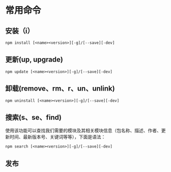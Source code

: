 # 常用命令

## 安装（i）

```shell
npm install [<name><version>][-g]/[--save][-dev]
```

## 更新(up, upgrade)

```shell
npm update [<name><version>][-g]/[--save][-dev]
```

## 卸载(remove、rm、r、un、unlink)

```shell
npm uninstall [<name><version>][-g]/[--save][-dev]
```

## 搜索(s、se、find)

使用该功能可以查找我们需要的模块及其相关模块信息（包名称、描述、作者、更新时间、最新版本号、关键词等等），下面是语法：

```shell
npm search [<name><version>][-g]/[--save][-dev]
```

## 发布
